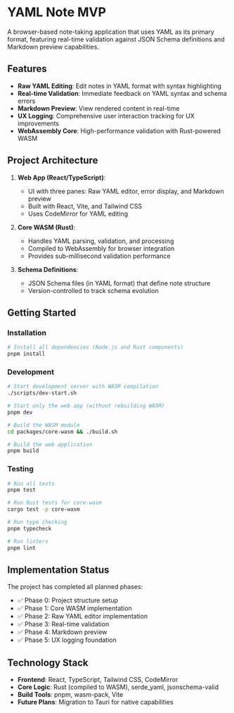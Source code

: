 # YAML Note MVP

A browser-based note-taking application that uses YAML as its primary format, featuring real-time validation against JSON Schema definitions and Markdown preview capabilities.

## Features

- **Raw YAML Editing**: Edit notes in YAML format with syntax highlighting
- **Real-time Validation**: Immediate feedback on YAML syntax and schema errors
- **Markdown Preview**: View rendered content in real-time
- **UX Logging**: Comprehensive user interaction tracking for UX improvements
- **WebAssembly Core**: High-performance validation with Rust-powered WASM

## Project Architecture

1. **Web App (React/TypeScript)**:

   - UI with three panes: Raw YAML editor, error display, and Markdown preview
   - Built with React, Vite, and Tailwind CSS
   - Uses CodeMirror for YAML editing

2. **Core WASM (Rust)**:

   - Handles YAML parsing, validation, and processing
   - Compiled to WebAssembly for browser integration
   - Provides sub-millisecond validation performance

3. **Schema Definitions**:
   - JSON Schema files (in YAML format) that define note structure
   - Version-controlled to track schema evolution

## Getting Started

### Installation

```bash
# Install all dependencies (Node.js and Rust components)
pnpm install
```

### Development

```bash
# Start development server with WASM compilation
./scripts/dev-start.sh

# Start only the web app (without rebuilding WASM)
pnpm dev

# Build the WASM module
cd packages/core-wasm && ./build.sh

# Build the web application
pnpm build
```

### Testing

```bash
# Run all tests
pnpm test

# Run Rust tests for core-wasm
cargo test -p core-wasm

# Run type checking
pnpm typecheck

# Run linters
pnpm lint
```

## Implementation Status

The project has completed all planned phases:

- ✅ Phase 0: Project structure setup
- ✅ Phase 1: Core WASM implementation
- ✅ Phase 2: Raw YAML editor implementation
- ✅ Phase 3: Real-time validation
- ✅ Phase 4: Markdown preview
- ✅ Phase 5: UX logging foundation

## Technology Stack

- **Frontend**: React, TypeScript, Tailwind CSS, CodeMirror
- **Core Logic**: Rust (compiled to WASM), serde_yaml, jsonschema-valid
- **Build Tools**: pnpm, wasm-pack, Vite
- **Future Plans**: Migration to Tauri for native capabilities
